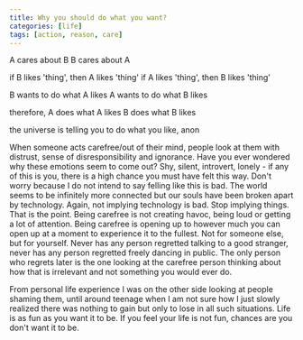 ```yaml
---
title: Why you should do what you want?
categories: [life]
tags: [action, reason, care]
---
```


A cares about B
B cares about A

if B likes 'thing', then A likes 'thing'
if A likes 'thing', then B likes 'thing'

B wants to do what A likes
A wants to do what B likes

therefore,
A does what A likes
B does what B likes

the universe is telling you to do what you like, anon

When someone acts carefree/out of their mind, people look at them with distrust, sense of disresponsibility and ignorance. Have you ever wondered why these emotions seem to come out?
Shy, silent, introvert, lonely - if any of this is you, there is a high chance you must have felt this way. Don't worry because I do not intend to say felling like this is bad. The world seems to be infinitely more connected but our souls have been broken apart by technology. Again, not implying technology is bad. Stop implying things. That is the point. Being carefree is not creating havoc, being loud or getting a lot of attention. Being carefree is opening up to however much you can open up at a moment to experience it to the fullest. Not for someone else, but for yourself. Never has any person regretted talking to a good stranger, never has any person regretted freely dancing in public. The only person who regrets later is the one looking at the carefree person thinking about how that is irrelevant and not something you would ever do.

From personal life experience I was on the other side looking at people shaming them, until around teenage when I am not sure how I just slowly realized there was nothing to gain but only to lose in all such situations. Life is as fun as you want it to be. If you feel your life is not fun, chances are you don't want it to be.